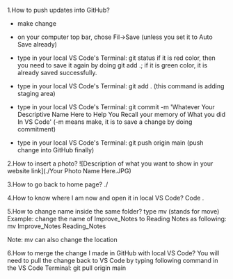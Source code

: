1.How to push updates into GitHub?

- make change

- on your computer top bar, chose Fil->Save (unless you set it to Auto Save already)

- type in your local VS Code's Terminal: git status
if it is red color, then you need to save it again by doing git add .; if it is green color, it is already saved successfully.

- type in your local VS Code's Terminal: git add .
(this command is adding staging area)

- type in your local VS Code's Terminal: git commit -m 'Whatever Your Descriptive Name Here to Help You Recall your memory of What you did In VS Code'
(-m means make, it is to save a change by doing commitment)

- type in your local VS Code's Terminal: git push origin main
(push change into GitHub finally)

2.How to insert a photo?
  ![Description of what you want to show in your website link](./Your Photo Name Here.JPG)

3.How to go back to home page?
    ./

4.How to know where I am now and open it in local VS Code?
    Code .

5.How to change name inside the same folder?
type mv (stands for move)
Example: change the name of Improve_Notes to Reading Notes as following:
mv Improve_Notes Reading_Notes

Note: mv can also change the location

6.How to merge the change I made in GitHub with local VS Code?
You will need to pull the change back to VS Code by typing following command in the VS Code Terminal:
git pull origin main
